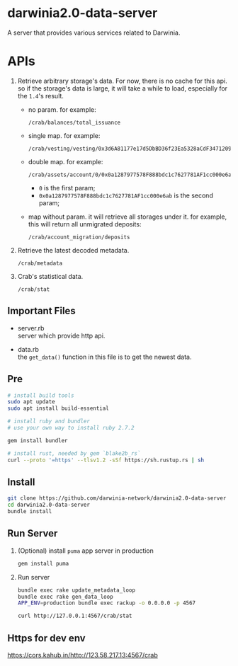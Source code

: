 # darwinia2.0-data-server

A server that provides various services related to Darwinia.

# APIs

1. Retrieve arbitrary storage's data. For now, there is no cache for this api. so if the storage's data is large, it will take a while to load, especially for the `1.4`'s result. 
      * no param. for example:  
        ```
        /crab/balances/total_issuance
        ```

      * single map. for example:  
        ```
        /crab/vesting/vesting/0x3d6A81177e17d5DbBD36f23Ea5328aCdF3471209
        ```

      * double map. for example:    
        ```
        /crab/assets/account/0/0x0a1287977578F888bdc1c7627781AF1cc000e6ab
        ```
        * `0` is the first param;
        * `0x0a1287977578F888bdc1c7627781AF1cc000e6ab` is the second param;  

      * map without param. it will retrieve all storages under it. for example, this will return all unmigrated deposits:  
        ```
        /crab/account_migration/deposits
        ``` 

2. Retrieve the latest decoded metadata.  
   ```
   /crab/metadata
   ```

3. Crab's statistical data.  
   ```
   /crab/stat
   ```

## Important Files

* server.rb  
  server which provide http api.

* data.rb  
  the `get_data()` function in this file is to get the newest data.

## Pre
```bash
# install build tools
sudo apt update 
sudo apt install build-essential 

# install ruby and bundler
# use your own way to install ruby 2.7.2

gem install bundler

# install rust, needed by gem `blake2b_rs`
curl --proto '=https' --tlsv1.2 -sSf https://sh.rustup.rs | sh
```

## Install

```bash
git clone https://github.com/darwinia-network/darwinia2.0-data-server
cd darwinia2.0-data-server
bundle install
```

## Run Server
   1. (Optional) install `puma` app server in production
      ```bash
      gem install puma
      ```

   2. Run server
      ```bash
      bundle exec rake update_metadata_loop
      bundle exec rake gen_data_loop
      APP_ENV=production bundle exec rackup -o 0.0.0.0 -p 4567
      ```

      ```bash
      curl http://127.0.0.1:4567/crab/stat
      ```

## Https for dev env

https://cors.kahub.in/http://123.58.217.13:4567/crab
